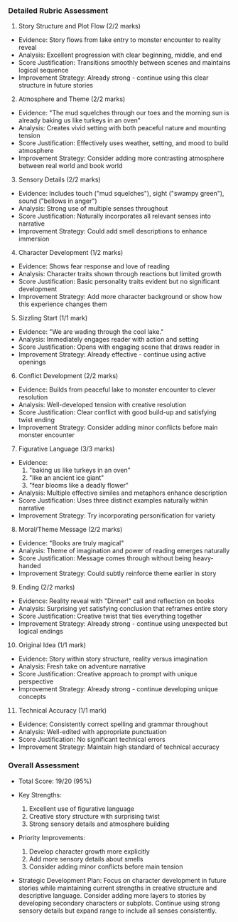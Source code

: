 ### Detailed Rubric Assessment

1. Story Structure and Plot Flow (2/2 marks)

- Evidence: Story flows from lake entry to monster encounter to reality reveal
- Analysis: Excellent progression with clear beginning, middle, and end
- Score Justification: Transitions smoothly between scenes and maintains logical sequence
- Improvement Strategy: Already strong - continue using this clear structure in future stories

2. Atmosphere and Theme (2/2 marks)

- Evidence: "The mud squelches through our toes and the morning sun is already baking us like turkeys in an oven"
- Analysis: Creates vivid setting with both peaceful nature and mounting tension
- Score Justification: Effectively uses weather, setting, and mood to build atmosphere
- Improvement Strategy: Consider adding more contrasting atmosphere between real world and book world

3. Sensory Details (2/2 marks)

- Evidence: Includes touch ("mud squelches"), sight ("swampy green"), sound ("bellows in anger")
- Analysis: Strong use of multiple senses throughout
- Score Justification: Naturally incorporates all relevant senses into narrative
- Improvement Strategy: Could add smell descriptions to enhance immersion

4. Character Development (1/2 marks)

- Evidence: Shows fear response and love of reading
- Analysis: Character traits shown through reactions but limited growth
- Score Justification: Basic personality traits evident but no significant development
- Improvement Strategy: Add more character background or show how this experience changes them

5. Sizzling Start (1/1 mark)

- Evidence: "We are wading through the cool lake."
- Analysis: Immediately engages reader with action and setting
- Score Justification: Opens with engaging scene that draws reader in
- Improvement Strategy: Already effective - continue using active openings

6. Conflict Development (2/2 marks)

- Evidence: Builds from peaceful lake to monster encounter to clever resolution
- Analysis: Well-developed tension with creative resolution
- Score Justification: Clear conflict with good build-up and satisfying twist ending
- Improvement Strategy: Consider adding minor conflicts before main monster encounter

7. Figurative Language (3/3 marks)

- Evidence:
  1. "baking us like turkeys in an oven"
  2. "like an ancient ice giant"
  3. "fear blooms like a deadly flower"
- Analysis: Multiple effective similes and metaphors enhance description
- Score Justification: Uses three distinct examples naturally within narrative
- Improvement Strategy: Try incorporating personification for variety

8. Moral/Theme Message (2/2 marks)

- Evidence: "Books are truly magical"
- Analysis: Theme of imagination and power of reading emerges naturally
- Score Justification: Message comes through without being heavy-handed
- Improvement Strategy: Could subtly reinforce theme earlier in story

9. Ending (2/2 marks)

- Evidence: Reality reveal with "Dinner!" call and reflection on books
- Analysis: Surprising yet satisfying conclusion that reframes entire story
- Score Justification: Creative twist that ties everything together
- Improvement Strategy: Already strong - continue using unexpected but logical endings

10. Original Idea (1/1 mark)

- Evidence: Story within story structure, reality versus imagination
- Analysis: Fresh take on adventure narrative
- Score Justification: Creative approach to prompt with unique perspective
- Improvement Strategy: Already strong - continue developing unique concepts

11. Technical Accuracy (1/1 mark)

- Evidence: Consistently correct spelling and grammar throughout
- Analysis: Well-edited with appropriate punctuation
- Score Justification: No significant technical errors
- Improvement Strategy: Maintain high standard of technical accuracy

### Overall Assessment

- Total Score: 19/20 (95%)
- Key Strengths:

  1. Excellent use of figurative language
  2. Creative story structure with surprising twist
  3. Strong sensory details and atmosphere building

- Priority Improvements:

  1. Develop character growth more explicitly
  2. Add more sensory details about smells
  3. Consider adding minor conflicts before main tension

- Strategic Development Plan:
  Focus on character development in future stories while maintaining current strengths in creative structure and descriptive language. Consider adding more layers to stories by developing secondary characters or subplots. Continue using strong sensory details but expand range to include all senses consistently.
